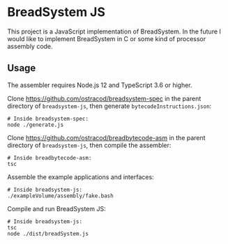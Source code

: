 
# BreadSystem JS

This project is a JavaScript implementation of BreadSystem. In the future I would like to implement BreadSystem in C or some kind of processor assembly code.

## Usage

The assembler requires Node.js 12 and TypeScript 3.6 or higher.

Clone https://github.com/ostracod/breadsystem-spec in the parent directory of `breadsystem-js`, then generate `bytecodeInstructions.json`:

```
# Inside breadsystem-spec:
node ./generate.js
```

Clone https://github.com/ostracod/breadbytecode-asm in the parent directory of `breadsystem-js`, then compile the assembler:

```
# Inside breadbytecode-asm:
tsc
```

Assemble the example applications and interfaces:

```
# Inside breadsystem-js:
./exampleVolume/assembly/fake.bash
```

Compile and run BreadSystem JS:

```
# Inside breadsystem-js:
tsc
node ./dist/breadSystem.js
```


